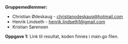 **Gruppemedlemmer:** 

- Christian Ødeskaug - christianodeskaug@hotmail.com
- Henrik Lindseth - henrik.lindseth1@gmail.com
- Kristian Sørensen




**Oppgave 1:** 
Link til resultat, koden finnes i main.go filen.

